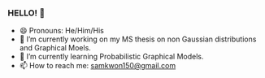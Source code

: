 ### HELLO! 👋
- 😄 Pronouns: He/Him/His
- 🔭 I’m currently working on my MS thesis on non Gaussian distributions and Graphical Moels. 
- 🌱 I’m currently learning Probabilistic Graphical Models. 
- 📫 How to reach me: samkwon150@gmail.com 



<!--
**sakw150/sakw150** is a ✨ _special_ ✨ repository because its `README.md` (this file) appears on your GitHub profile.

Here are some ideas to get you started:

- 🔭 I’m currently working on ...
- 🌱 I’m currently learning ...
- 👯 I’m looking to collaborate on ...
- 🤔 I’m looking for help with ...
- 💬 Ask me about ...
- 📫 How to reach me: ...
- 😄 Pronouns: ...
- ⚡ Fun fact: ...
-->
